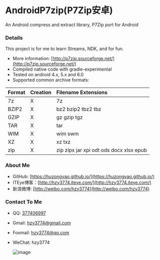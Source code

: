 AndroidP7zip(P7Zip安卓)
==================
An Android compress and extract library, P7Zip port for Android

### Details
 This project is for me to learn Streams, NDK, and for fun.
 * More information: [http://p7zip.sourceforge.net/](http://p7zip.sourceforge.net/)
 * Compiled native code with gradle-experimental
 * Tested on android 4.x, 5.x and 6.0
 * Supported common archive formats:

 | Format | Creation | Filename Extensions |
 |:-------|:---------|:-----------------|
 | 7z | X | 7z |
 | BZIP2 | X | bz2 bzip2 tbz2 tbz |
 | GZIP | X | gz gzip tgz |
 | TAR | X | tar |
 | WIM | X | wim swm |
 | XZ | X | xz txz |
 | zip | X | zip zipx jar xpi odt ods docx xlsx epub |

### About Me
 * GitHub: [https://huzongyao.github.io/](https://huzongyao.github.io/)
 * ITEye博客：[http://hzy3774.iteye.com/](http://hzy3774.iteye.com/)
 * 新浪微博: [http://weibo.com/hzy3774](http://weibo.com/hzy3774)

### Contact To Me
 * QQ: [377406997](http://wpa.qq.com/msgrd?v=3&uin=377406997&site=qq&menu=yes)
 * Gmail: [hzy3774@gmail.com](mailto:hzy3774@gmail.com)
 * Foxmail: [hzy3774@qq.com](mailto:hzy3774@qq.com)
 * WeChat: hzy3774

   ![image](https://raw.githubusercontent.com/hzy3774/AndroidP7zip/master/misc/wechat.png)